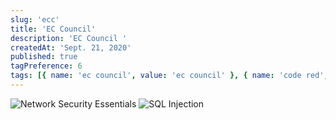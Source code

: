 ```yaml
---
slug: 'ecc'
title: 'EC Council'
description: 'EC Council '
createdAt: 'Sept. 21, 2020'
published: true
tagPreference: 6
tags: [{ name: 'ec council', value: 'ec council' }, { name: 'code red', value: 'code red' }]
---
```


<img src="/images/blog/nde.png" alt="Network Security Essentials">
<img src="/images/blog/sqli.png" alt="SQL Injection">